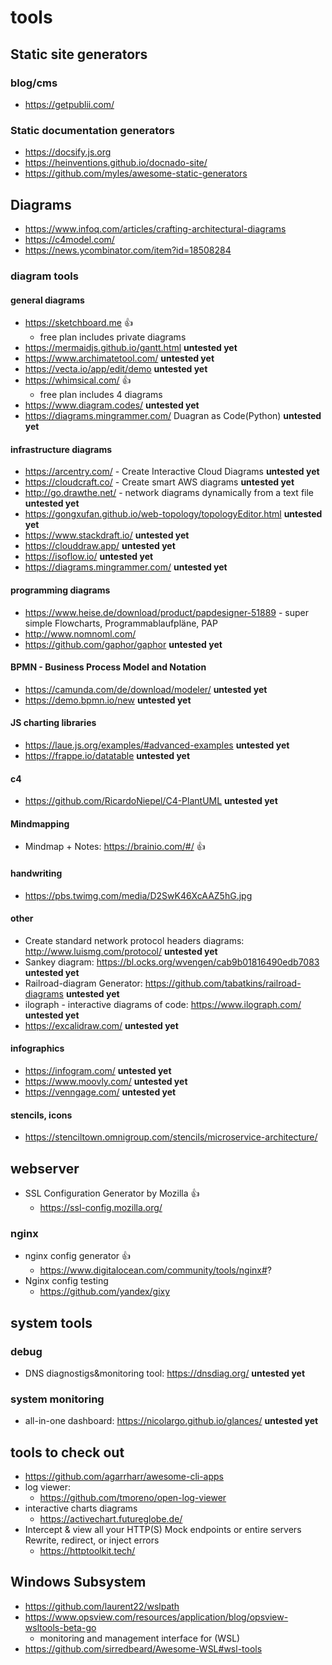 # tools

## Static site generators
### blog/cms
- https://getpublii.com/

###  Static documentation generators
- https://docsify.js.org
- https://heinventions.github.io/docnado-site/
- https://github.com/myles/awesome-static-generators

##  Diagrams

- https://www.infoq.com/articles/crafting-architectural-diagrams
- https://c4model.com/
- https://news.ycombinator.com/item?id=18508284

### diagram tools
#### general diagrams

- https://sketchboard.me :+1:
    - free plan includes private diagrams
- https://mermaidjs.github.io/gantt.html **untested yet**
- https://www.archimatetool.com/ **untested yet**
- https://vecta.io/app/edit/demo **untested yet**
- https://whimsical.com/ :+1:
    - free plan includes 4 diagrams
- https://www.diagram.codes/ **untested yet**
- https://diagrams.mingrammer.com/ Duagran as Code(Python) **untested yet**

#### infrastructure diagrams
- https://arcentry.com/ - Create Interactive Cloud Diagrams **untested yet**
- https://cloudcraft.co/ - Create smart AWS diagrams **untested yet**
- http://go.drawthe.net/ - network diagrams dynamically from a text file **untested yet**
- https://gongxufan.github.io/web-topology/topologyEditor.html **untested yet**
- https://www.stackdraft.io/ **untested yet**
- https://clouddraw.app/ **untested yet**
- https://isoflow.io/ **untested yet** 
- https://diagrams.mingrammer.com/ **untested yet**

#### programming diagrams
- https://www.heise.de/download/product/papdesigner-51889 - super simple Flowcharts, Programmablaufpläne, PAP
- http://www.nomnoml.com/
- https://github.com/gaphor/gaphor **untested yet**

#### BPMN - Business Process Model and Notation
- https://camunda.com/de/download/modeler/ **untested yet**
- https://demo.bpmn.io/new **untested yet**

####  JS charting libraries
- https://laue.js.org/examples/#advanced-examples **untested yet**
- https://frappe.io/datatable **untested yet**

#### c4
- https://github.com/RicardoNiepel/C4-PlantUML **untested yet**

#### Mindmapping

- Mindmap + Notes: https://brainio.com/#/ :+1:

#### handwriting 
- https://pbs.twimg.com/media/D2SwK46XcAAZ5hG.jpg

#### other
- Create standard network protocol headers diagrams: http://www.luismg.com/protocol/ **untested yet**
- Sankey diagram: https://bl.ocks.org/wvengen/cab9b01816490edb7083 **untested yet**
- Railroad-diagram Generator: https://github.com/tabatkins/railroad-diagrams  **untested yet**
- ilograph - interactive diagrams of code: https://www.ilograph.com/  **untested yet**
- https://excalidraw.com/  **untested yet**

#### infographics
- https://infogram.com/ **untested yet**
- https://www.moovly.com/ **untested yet**
- https://venngage.com/ **untested yet**

#### stencils, icons
- https://stenciltown.omnigroup.com/stencils/microservice-architecture/

## webserver

- SSL Configuration Generator by Mozilla :+1:
  - https://ssl-config.mozilla.org/

### nginx 
- nginx config generator :+1:
    - https://www.digitalocean.com/community/tools/nginx#?
- Nginx config testing
    - https://github.com/yandex/gixy

## system tools
### debug
- DNS diagnostigs&monitoring tool: https://dnsdiag.org/  **untested yet**

### system monitoring
- all-in-one dashboard: https://nicolargo.github.io/glances/  **untested yet**

## tools to check out
- https://github.com/agarrharr/awesome-cli-apps
- log viewer:
    - https://github.com/tmoreno/open-log-viewer
- interactive charts diagrams
    - https://activechart.futureglobe.de/
- Intercept & view all your HTTP(S) Mock endpoints or entire servers Rewrite, redirect, or inject errors
    - https://httptoolkit.tech/

## Windows Subsystem
- https://github.com/laurent22/wslpath
- https://www.opsview.com/resources/application/blog/opsview-wsltools-beta-go
    - monitoring and management interface for (WSL)
- https://github.com/sirredbeard/Awesome-WSL#wsl-tools  
